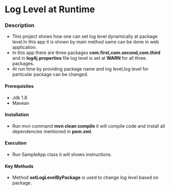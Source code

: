 # Log Level at Runtime

### Description
* This project shows how one can set log level dynamically at package level.In this app it is shown by main method same can be done in web 
application.
* In this app there are three packages **com.first,com.second,com.third** and in **log4j.properties** file log level is set at **WARN** for all three.
packages.
* At run time by providing package name and log level,log level for particular package can be changed.

#### Prerequisites
* Jdk 1.8
* Mavean

#### Installation
* Run mvn command **mvn clean compile** it will compile code and install all dependencies mentioned in **pom.xml**.

#### Execution
 * Run SampleApp class it will shows instructions. 

#### Key Methods
* Method **setLogLevelByPackage** is used to change log level based on package.
